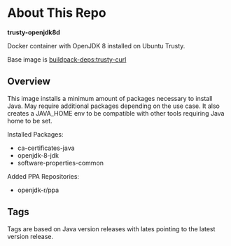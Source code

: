 # About This Repo

**trusty-openjdk8d**

Docker container with OpenJDK 8 installed on Ubuntu Trusty.

Base image is [buildpack-deps:trusty-curl](https://hub.docker.com/_/buildpack-deps/)

## Overview
This image installs a minimum amount of packages necessary to install Java. May require additional packages depending on the use case. It also creates a JAVA_HOME env to be compatible with other tools requiring Java home to be set.

Installed Packages:
- ca-certificates-java
- openjdk-8-jdk
- software-properties-common

Added PPA Repositories:
- openjdk-r/ppa

## Tags
Tags are based on Java version releases with lates pointing to the latest version release.
